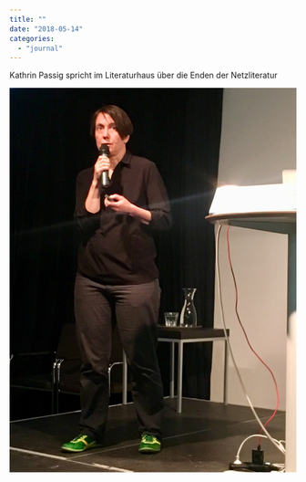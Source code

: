 ```yaml
---
title: ""
date: "2018-05-14"
categories: 
  - "journal"
---
```


Kathrin Passig spricht im Literaturhaus über die Enden der Netzliteratur

![](images/49c2fe5ac2.jpg)
